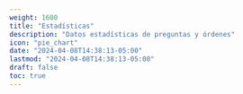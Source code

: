 ```yaml
---
weight: 1600
title: "Estadísticas"
description: "Datos estadísticas de preguntas y órdenes"
icon: "pie_chart"
date: "2024-04-08T14:38:13-05:00"
lastmod: "2024-04-08T14:38:13-05:00"
draft: false
toc: true
---
```

